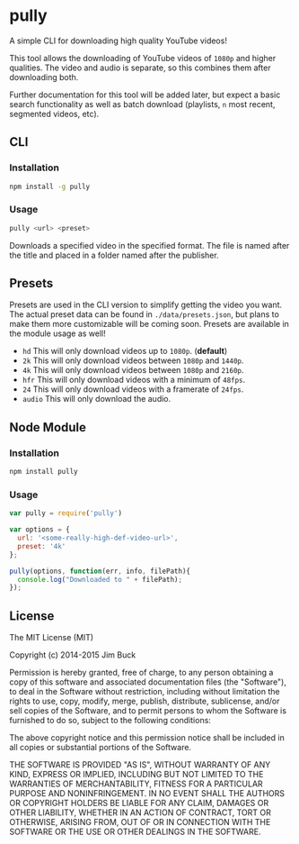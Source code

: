 # pully

A simple CLI for downloading high quality YouTube videos!

This tool allows the downloading of YouTube videos of `1080p` and higher qualities. The video and audio is separate, so this combines them after downloading both.

Further documentation for this tool will be added later, but expect a basic search functionality as well as batch download (playlists, `n` most recent, segmented videos, etc).

## CLI

### Installation

```bash
npm install -g pully
```

### Usage

```bash
pully <url> <preset>
```

Downloads a specified video in the specified format. The file is named after the title and placed in a folder named after the publisher.

## Presets

Presets are used in the CLI version to simplify getting the video you want. The actual preset data can be found in `./data/presets.json`, but plans to make them more customizable will be coming soon. Presets are available in the module usage as well!

- `hd` This will only download videos up to `1080p`. (**default**)
- `2k` This will only download videos between `1080p` and `1440p`.
- `4k` This will only download videos between `1080p` and `2160p`.
- `hfr` This will only download videos with a minimum of `48fps`.
- `24` This will only download videos with a framerate of `24fps`.
- `audio` This will only download the audio.

## Node Module

### Installation

```bash
npm install pully

```

### Usage

```js
var pully = require('pully')

var options = {
  url: '<some-really-high-def-video-url>',
  preset: '4k'
};

pully(options, function(err, info, filePath){
  console.log("Downloaded to " + filePath);
});
```

## License

The MIT License (MIT)

Copyright (c) 2014-2015 Jim Buck

Permission is hereby granted, free of charge, to any person obtaining a copy
of this software and associated documentation files (the "Software"), to deal
in the Software without restriction, including without limitation the rights
to use, copy, modify, merge, publish, distribute, sublicense, and/or sell
copies of the Software, and to permit persons to whom the Software is
furnished to do so, subject to the following conditions:

The above copyright notice and this permission notice shall be included in all
copies or substantial portions of the Software.

THE SOFTWARE IS PROVIDED "AS IS", WITHOUT WARRANTY OF ANY KIND, EXPRESS OR
IMPLIED, INCLUDING BUT NOT LIMITED TO THE WARRANTIES OF MERCHANTABILITY,
FITNESS FOR A PARTICULAR PURPOSE AND NONINFRINGEMENT. IN NO EVENT SHALL THE
AUTHORS OR COPYRIGHT HOLDERS BE LIABLE FOR ANY CLAIM, DAMAGES OR OTHER
LIABILITY, WHETHER IN AN ACTION OF CONTRACT, TORT OR OTHERWISE, ARISING FROM,
OUT OF OR IN CONNECTION WITH THE SOFTWARE OR THE USE OR OTHER DEALINGS IN THE
SOFTWARE.
